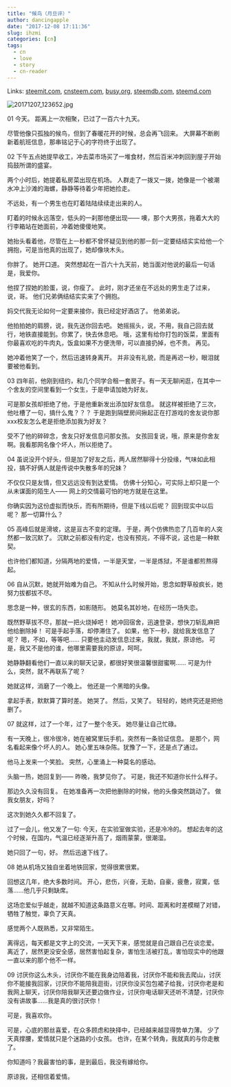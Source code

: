 ```yaml
---
title: "候鸟（月旦评）"
author: dancingapple
date: "2017-12-08 17:11:36"
slug: ihzmi
categories: [cn]
tags: 
  - cn
  - love
  - story
  - cn-reader
---
```


Links: [steemit.com](https://steemit.com/cn/@dancingapple/ihzmi), [cnsteem.com](https://cnsteem.com/cn/@dancingapple/ihzmi), [busy.org](https://busy.org/cn/@dancingapple/ihzmi), [steemdb.com](https://steemdb.com/cn/@dancingapple/ihzmi), [steemd.com](https://steemd.com/cn/@dancingapple/ihzmi)

![20171207_123652.jpg](https://steemitimages.com/DQmZ5He9H5n2g8f7RZUbV1xkPZSH5zNECwVwx3GZ2DKYSsg/20171207_123652.jpg)


01
今天。
距离上一次相聚，已过了一百六十九天。

尽管他像只孤独的候鸟，但到了春暖花开的时候，总会再飞回来。
大屏幕不断刷新着航班信息，那串铭记于心的字符终于出现了。

02
下午五点她提早收工，冲去菜市场买了一堆食材，然后百米冲刺回到屋子开始捣鼓所谓的盛宴。

两个小时后，她提着私房菜出现在机场。
人群走了一拨又一拨，她像是一个被潮水冲上沙滩的海螺，静静等待着少年把她捡走。

不远处，有一个男生也在盯着陆陆续续走出来的人。

盯着的时候永远落空，低头的一刹那他便出现——
噢，那个大男孩，拖着大大的行李箱站在她面前，冲着她傻傻地笑。

她抬头看着他，尽管在上一秒都不曾怀疑见到他的那一刻一定要结结实实给他一个拥抱，可是当他真的出现了，她却像块木头。

你胖了。
她开口道。
突然想起在一百六十九天前，她当面对他说的最后一句话是，我爱你。

他捏了捏她的脸蛋，说，你瘦了。
此时，刚才还坐在不远处的男生走了过来，说，哥。
他们兄弟俩结结实实来了个拥抱。

妈交代我无论如何一定要来接你，我已经定好酒店了。
他弟弟说。

他拍拍她的肩膀，说，我先送你回去吧。
她摇摇头，说，不用，我自己回去就行，地铁直接能到。你累了，快去休息吧。
哦，这里有给你打包的饭菜，里面有你最喜欢吃的牛肉丸，饭盒如果不方便洗带，可以直接扔掉，也不贵。
再见。

她冲着他笑了一个，然后迅速转身离开。
并非没有礼貌，而是再迟一秒，眼泪就要被他看到。

03
四年前，他刚到纽约，和几个同学合租一套房子。有一天无聊闲逛，在其中一个舍友的空间里看到一个女生，于是申请加她为好友。

可是那女孩却拒绝了他，于是他重新发出添加好友信息。
就这样被拒绝了三次，他吐槽了一句，搞什么鬼？？？
于是跑到隔壁房间揪起正在打游戏的舍友说你那xxx校友怎么老是拒绝添加我为好友？

受不了他的碎碎念，舍友只好发信息问那女孩。
女孩回复说，哦，原来是你舍友啊。我看那网名像个坏人，所以拒绝了。

04
虽说没开个好头，但是加了好友之后，两人居然聊得十分投缘，气味如此相投，搞不好俩人就是传说中失散多年的兄妹？

不仅仅只是友情，但又远远没有到达爱情。
仿佛十分知心，可实际上却只是一个从未谋面的陌生人——
网上的交情最可怕的地方就是在这里。

你确实因为这份虚拟而快乐，而有所期待，但是下线以后呢？
回到现实中以后呢？
那一切算什么？

05
高峰后就是滑坡，这是亘古不变的定理。
于是，两个仿佛热恋了几百年的人突然都一致沉默了。
沉默之前都没有约定，也没有预兆，不得不说，这也是一种默契。

也许他们都知道，分隔两地的爱情，一半是天堂，一半是炼狱，不是谁都煎熬得起。

06
自从沉默，她就开始难为自己。
不知从什么时候开始，思念如野草般疯长，她努力拔都拔不尽。

思念是一种，很玄的东西，如影随形。
她莫名其妙地，在经历一场失恋。

既然野草拔不尽，那就一把火烧掉吧！
她冲回宿舍，迅速登录，想快刀斩乱麻把他给删除掉！
可是手起手落，却停滞住了。
如果，他下一秒，就给我发信息了呢？
嗯，不如，等等吧……
只要他主动发信息过来，我就，我就，原谅他。
可是，我又不是他的谁，他哪里需要我的原谅，呵呵。

她静静翻看他们一直以来的聊天记录，都很好笑很温馨很甜蜜啊……
可是为什么，突然，就不再联系了呢？

她就这样，消磨了一个晚上。
他还是一个黑暗的头像。

拿起手表，默默算了算时差。
她哭了。
然后，又笑了。
轻轻的，她终究还是把他删了。

07
就这样，过了一个年，过了一整个冬天。
她尽量让自己忙碌。

有一天晚上，很冷很冷，她在被窝里玩手机，突然有一条验证信息。
是那个，网名看起来像个坏人的人。
她心里五味杂陈。犹豫了一下，还是点了通过。

他马上发来一个笑脸。
突然，心里涌上一种莫名的感动。

头脑一热，她回复到——
昨晚，我梦见你了。
可是，我还不知道你长什么样子。

那边久久没有回复。
在她准备再一次把他删除的时候，他的头像突然跳动了。
做我女朋友，好吗？

这次到她久久都不回复了。

过了一会儿，他又发了一句:
今天，在实验室做实验，还是冷冷的。
想起去年的这个时候，在国内，气温已经逐渐升高了，烟雨蒙蒙，很潮湿。

她只回了一句，好。
然后迅速下线了。

08
她从机场又独自坐着地铁回家，觉得很累很累。

回想这几年，绝大多数时间。
开心，悲伤，兴奋，无助，自豪，疲惫，寂寞，低落……他几乎只剩缺席。

这场恋爱似乎越走，就越不知道这条路意义在哪。时间、距离和时差模糊了对错，牺牲了触觉，辜负了天真。

感觉两个人既熟悉，又非常陌生。

离得远，每天都是文字上的交流，一天天下来，感觉就是自己跟自己在谈恋爱。
离近了，居然更没安全感，居然害怕起复杂，害怕生活被打乱，害怕现实中的他跟一直以来的那个他不一样。

09
讨厌你这么木头，讨厌你不能在我身边陪着我，讨厌你不能和我去爬山，讨厌你不能接我回家，讨厌你不能陪我逛街，讨厌你没买包包裙子给我，讨厌你老是和我网上聊天，讨厌你陪我聊天还要边做作业，讨厌你电话聊天还听不清楚，讨厌你没有讲故事……我是真的很讨厌你！

可是，我喜欢你。

可是，心底的那丝喜爱，在众多顾虑和抉择中，已经越来越显得势单力薄。
少了天真撑腰，爱情就只是个迷路的小女孩。
也许，在某个转角，我就真的与你走散了。

你知道吗？我最害怕的事，是到最后，我没有嫁给你。

原谅我，还相信着爱情。
